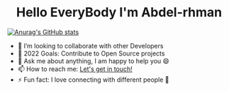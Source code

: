 
 <h1 align="center" color="red">Hello EveryBody I'm Abdel-rhman </h1>  

 [![Anurag's GitHub stats](https://github-readme-stats.vercel.app/api?username=Taha-Abdelmonim)](https://github.com/anuraghazra/github-readme-stats)
 
<!-- [![Top Langs](https://github-readme-stats.vercel.app/api/top-langs/?username=Abdel-rhman1&layout=compact)](https://github.com/anuraghazra/github-readme-stats) -->


<!--  <img align="right" alt="GIF" width="300" style="border-raduis:50%" height="200" src="https://raw.githubusercontent.com/Kushal997-das/Kushal997-das/master/Profile%20generator/giphy.webp" style="max-width:100%;">  -->
 
- 👯 I’m looking to collaborate with other Developers <br/>
- 🥅 2022 Goals: Contribute to Open Source projects </br>
- 💬 Ask me about anything, I am happy to help you 😄 </br>
- 📫 How to reach me: [Let's get in touch!](https://www.linkedin.com/feed/)  </br>
- ⚡ Fun fact: I love connecting with different people 🙌 </br>
